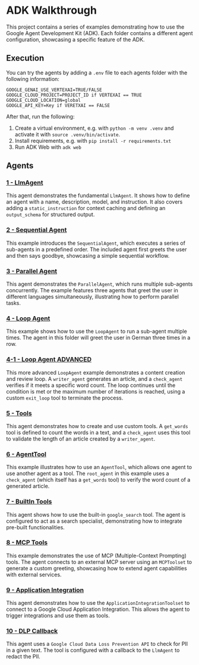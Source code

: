 # ADK Walkthrough

This project contains a series of examples demonstrating how to use the Google Agent Development Kit (ADK). Each folder contains a different agent configuration, showcasing a specific feature of the ADK.

## Execution

You can try the agents by adding a `.env` file to each agents folder with the following information:
```
GOOGLE_GENAI_USE_VERTEXAI=TRUE/FALSE
GOOGLE_CLOUD_PROJECT=PROJECT_ID if VERTEXAI == TRUE
GOOGLE_CLOUD_LOCATION=global
GOOGLE_API_KEY=Key if VERETXAI == FALSE
```

After that, run the following:

1. Create a virtual environment, e.g. with `python -m venv .venv` and activate it with `source .venv/bin/activate`.
2. Install requirements, e.g. with `pip install -r requirements.txt`
3. Run ADK Web with `adk web`

## Agents

### [1 - LlmAgent](https://github.com/schenkfab/adk-demos/tree/main/1%20-%20LlmAgent)

This agent demonstrates the fundamental `LlmAgent`. It shows how to define an agent with a name, description, model, and instruction. It also covers adding a `static_instruction` for context caching and defining an `output_schema` for structured output.

### [2 - Sequential Agent](https://github.com/schenkfab/adk-demos/tree/main/2%20-%20Sequential%20Agent)

This example introduces the `SequentialAgent`, which executes a series of sub-agents in a predefined order. The included agent first greets the user and then says goodbye, showcasing a simple sequential workflow.

### [3 - Parallel Agent](https://github.com/schenkfab/adk-demos/tree/main/3%20-%20Parallel%20Agent)

This agent demonstrates the `ParallelAgent`, which runs multiple sub-agents concurrently. The example features three agents that greet the user in different languages simultaneously, illustrating how to perform parallel tasks.

### [4 - Loop Agent](https://github.com/schenkfab/adk-demos/tree/main/4%20-%20Loop%20Agent)

This example shows how to use the `LoopAgent` to run a sub-agent multiple times. The agent in this folder will greet the user in German three times in a row.

### [4-1 - Loop Agent ADVANCED](https://github.com/schenkfab/adk-demos/tree/main/4-1%20-%20Loop%20Agent%20ADVANCED)

This more advanced `LoopAgent` example demonstrates a content creation and review loop. A `writer_agent` generates an article, and a `check_agent` verifies if it meets a specific word count. The loop continues until the condition is met or the maximum number of iterations is reached, using a custom `exit_loop` tool to terminate the process.

### [5 - Tools](https://github.com/schenkfab/adk-demos/tree/main/5%20-%20Tools)

This agent demonstrates how to create and use custom tools. A `get_words` tool is defined to count the words in a text, and a `check_agent` uses this tool to validate the length of an article created by a `writer_agent`.

### [6 - AgentTool](https://github.com/schenkfab/adk-demos/tree/main/6%20-%20AgentTool)

This example illustrates how to use an `AgentTool`, which allows one agent to use another agent as a tool. The `root_agent` in this example uses a `check_agent` (which itself has a `get_words` tool) to verify the word count of a generated article.

### [7 - BuiltIn Tools](https://github.com/schenkfab/adk-demos/tree/main/7%20-%20BuiltIn%20Tools)

This agent shows how to use the built-in `google_search` tool. The agent is configured to act as a search specialist, demonstrating how to integrate pre-built functionalities.

### [8 - MCP Tools](https://github.com/schenkfab/adk-demos/tree/main/8%20-%20MCP%20Tools)

This example demonstrates the use of MCP (Multiple-Context Prompting) tools. The agent connects to an external MCP server using an `MCPToolset` to generate a custom greeting, showcasing how to extend agent capabilities with external services.

### [9 - Application Integration](https://github.com/schenkfab/adk-demos/tree/main/9%20-%20Application%20Integration)

This agent demonstrates how to use the `ApplicationIntegrationToolset` to connect to a Google Cloud Application Integration. This allows the agent to trigger integrations and use them as tools.

### [10 - DLP Callback](https://github.com/schenkfab/adk-demos/tree/main/10%20-%20DLP%20Callback)

This agent uses a `Google Cloud Data Loss Prevention API` to check for PII in a given text. The tool is configured with a callback to the `LlmAgent` to redact the PII.